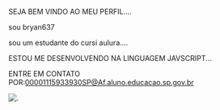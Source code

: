 SEJA BEM VINDO AO MEU PERFIL....

sou bryan637

sou um estudante do cursi aulura....

ESTOU ME DESENVOLVENDO NA LINGUAGEM JAVSCRIPT...

ENTRE EM CONTATO POR:00001115933930SP@Af.aluno.educacao.sp.gov.br

![.](https://media1.tenor.com/m/xnfw5HcYJxUAAAAC/motorcycle-motocicleta.gif)
